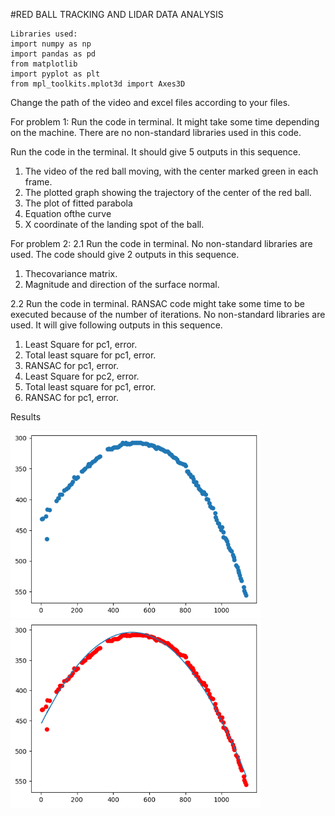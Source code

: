 #RED BALL TRACKING AND LIDAR DATA ANALYSIS
```
Libraries used: 
import numpy as np 
import pandas as pd 
from matplotlib
import pyplot as plt 
from mpl_toolkits.mplot3d import Axes3D
```

Change the path of the video and excel files according to your files.

For problem 1: Run the code in terminal. It might take some time depending on the machine. 
There are no non-standard libraries used in this code.

Run the code in the terminal. 
It should give 5 outputs in this sequence.
1. The video of the red ball moving, with the center marked green in each frame. 
2. The plotted graph showing the trajectory of the center of the red ball. 
3. The plot of fitted parabola 
4. Equation ofthe curve 
5. X coordinate of the landing spot of the ball.

For problem 2: 
2.1 Run the code in terminal. 
No non-standard libraries are used. 
The code should give 2 outputs in this sequence. 
1. Thecovariance matrix. 
2. Magnitude and direction of the surface normal.

2.2 Run the code in terminal. 
RANSAC code might take some time to be
executed because of the number of iterations. 
No non-standard libraries
are used. 
It will give following outputs in this sequence. 
1. Least Square for pc1, error. 
2. Total least square for pc1, error. 
3. RANSAC for pc1, error. 
4. Least Square for pc2, error. 
5. Total least square for pc1, error. 
6. RANSAC for pc1, error.

Results

<img src ="Results\Q1\initialplot.png" width=400/>
<img src ="Results\Q1\fitted.png" width=400/>

